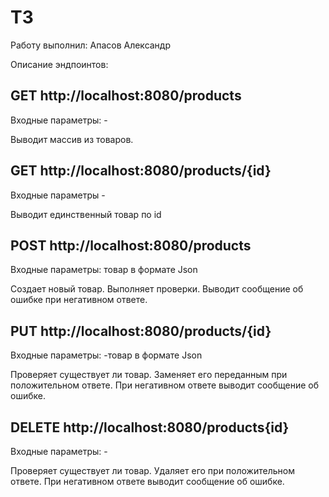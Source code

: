 # T3

Работу выполнил: Апасов Александр

Описание эндпоинтов:
## GET http://localhost:8080/products
Входные параметры: -

Выводит массив из товаров.

## GET http://localhost:8080/products/{id}
Входные параметры -

Выводит единственный товар по id

## POST http://localhost:8080/products
Входные параметры: товар в формате Json

Cоздает новый товар. Выполняет проверки. Выводит сообщение об ошибке при негативном ответе.

## PUT http://localhost:8080/products/{id}
Входные параметры: -товар в формате Json

Проверяет существует ли товар. Заменяет его переданным при положительном ответе. При негативном ответе выводит сообщение об ошибке.

## DELETE http://localhost:8080/products{id}
Входные параметры: -

Проверяет существует ли товар. Удаляет его при положительном ответе. При негативном ответе выводит сообщение об ошибке.
